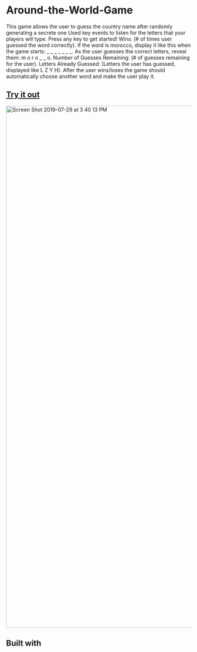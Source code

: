 # Around-the-World-Game 
This game allows the user to guess the country name after randomly generating a secrete one
Used key events to listen for the letters that your players will type.
Press any key to get started!
Wins: (# of times user guessed the word correctly).
If the word is morocco, display it like this when the game starts: _ _ _ _ _ _ _.
As the user guesses the correct letters, reveal them: m o r o _ _ o.
Number of Guesses Remaining: (# of guesses remaining for the user).
Letters Already Guessed: (Letters the user has guessed, displayed like L Z Y H).
After the user wins/loses the game should automatically choose another word and make the user play it.


## [Try it out](https://parisapahlevan.github.io/around-the-world-game)
<img width="1425" alt="Screen Shot 2019-07-29 at 3 40 13 PM" src="https://user-images.githubusercontent.com/33634179/62077095-439f0e00-b217-11e9-8aef-8a74cf9fb37c.png">

## Built with
